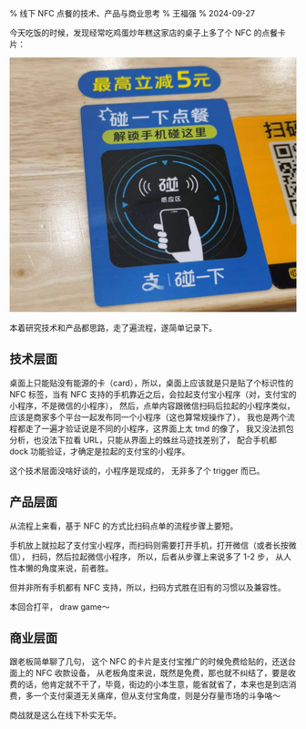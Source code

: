 % 线下 NFC 点餐的技术、产品与商业思考
% 王福强
% 2024-09-27

今天吃饭的时候，发现经常吃鸡蛋炒年糕这家店的桌子上多了个 NFC 的点餐卡片：

![](./images/nfc-order-card.jpg)

本着研究技术和产品都思路，走了遍流程，遂简单记录下。


## 技术层面

桌面上只能贴没有能源的卡（card），所以，桌面上应该就是只是贴了个标识性的 NFC 标签，当有 NFC 支持的手机靠近之后，会拉起支付宝小程序（对，支付宝的小程序，不是微信的小程序）， 然后，点单内容跟微信扫码后拉起的小程序类似，应该是商家多个平台一起发布同一个小程序（这也算常规操作了）， 我也是两个流程都走了一遍才验证说是不同的小程序，这界面上太 tmd 的像了， 我又没法抓包分析，也没法下拉看 URL，只能从界面上的蛛丝马迹找差别了， 配合手机都 dock 功能验证，才确定是拉起的支付宝的小程序。

这个技术层面没啥好谈的，小程序是现成的， 无非多了个 trigger 而已。

## 产品层面

从流程上来看，基于 NFC 的方式比扫码点单的流程步骤上要短。

手机放上就拉起了支付宝小程序，而扫码则需要打开手机，打开微信（或者长按微信）， 扫码，然后拉起微信小程序， 所以，后者从步骤上来说多了 1-2 步， 从人性本懒的角度来说，前者胜。

但并非所有手机都有 NFC 支持，所以，扫码方式胜在旧有的习惯以及兼容性。

本回合打平， draw game～


## 商业层面

跟老板简单聊了几句， 这个 NFC 的卡片是支付宝推广的时候免费给贴的，还送台面上的 NFC 收款设备， 从老板角度来说，既然是免费，那也就不纠结了，要是收费的话，他肯定就不干了，毕竟，街边的小本生意，能省就省了，本来也是到店消费，多一个支付渠道无关痛痒，但从支付宝角度，则是分存量市场的斗争咯～ 

商战就是这么在线下朴实无华。






